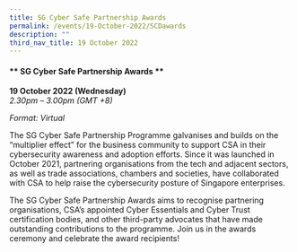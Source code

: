 ```yaml
---
title: SG Cyber Safe Partnership Awards
permalink: /events/19-October-2022/SCDawards
description: ""
third_nav_title: 19 October 2022
---
```

#### ** SG Cyber Safe Partnership Awards **
 
**19 October 2022 (Wednesday)**  
*2.30pm – 3.00pm (GMT +8)*

*Format: Virtual*

The SG Cyber Safe Partnership Programme galvanises and builds on the “multiplier effect” for the business community to support CSA in their cybersecurity awareness and adoption efforts. Since it was launched in October 2021, partnering organisations from the tech and adjacent sectors, as well as trade associations, chambers and societies, have collaborated with CSA to help raise the cybersecurity posture of Singapore enterprises.
 
The SG Cyber Safe Partnership Awards aims to recognise partnering organisations, CSA’s appointed Cyber Essentials and Cyber Trust certification bodies, and other third-party advocates that have made outstanding contributions to the programme. Join us in the awards ceremony and celebrate the award recipients!
